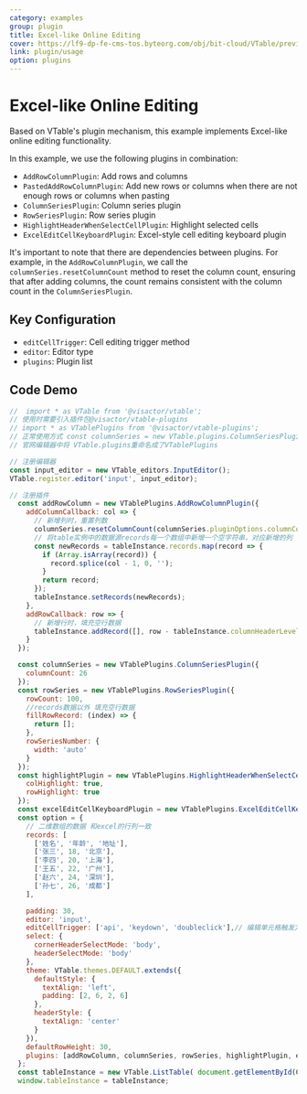 ```yaml
---
category: examples
group: plugin
title: Excel-like Online Editing
cover: https://lf9-dp-fe-cms-tos.byteorg.com/obj/bit-cloud/VTable/preview/excel-online-editing.gif
link: plugin/usage
option: plugins
---
```


# Excel-like Online Editing

Based on VTable's plugin mechanism, this example implements Excel-like online editing functionality.

In this example, we use the following plugins in combination:
- `AddRowColumnPlugin`: Add rows and columns
- `PastedAddRowColumnPlugin`: Add new rows or columns when there are not enough rows or columns when pasting
- `ColumnSeriesPlugin`: Column series plugin
- `RowSeriesPlugin`: Row series plugin
- `HighlightHeaderWhenSelectCellPlugin`: Highlight selected cells
- `ExcelEditCellKeyboardPlugin`: Excel-style cell editing keyboard plugin

It's important to note that there are dependencies between plugins. For example, in the `AddRowColumnPlugin`, we call the `columnSeries.resetColumnCount` method to reset the column count, ensuring that after adding columns, the count remains consistent with the column count in the `ColumnSeriesPlugin`.

## Key Configuration

- `editCellTrigger`: Cell editing trigger method
- `editor`: Editor type
- `plugins`: Plugin list


## Code Demo

```javascript livedemo template=vtable
//  import * as VTable from '@visactor/vtable';
// 使用时需要引入插件包@visactor/vtable-plugins
// import * as VTablePlugins from '@visactor/vtable-plugins';
// 正常使用方式 const columnSeries = new VTable.plugins.ColumnSeriesPlugin({});
// 官网编辑器中将 VTable.plugins重命名成了VTablePlugins

// 注册编辑器
const input_editor = new VTable_editors.InputEditor();
VTable.register.editor('input', input_editor);

// 注册插件
  const addRowColumn = new VTablePlugins.AddRowColumnPlugin({
    addColumnCallback: col => {
      // 新增列时，重置列数
      columnSeries.resetColumnCount(columnSeries.pluginOptions.columnCount + 1);
      // 将table实例中的数据源records每一个数组中新增一个空字符串，对应新增的列
      const newRecords = tableInstance.records.map(record => {
        if (Array.isArray(record)) {
          record.splice(col - 1, 0, '');
        }
        return record;
      });
      tableInstance.setRecords(newRecords);
    },
    addRowCallback: row => {
      // 新增行时，填充空行数据
      tableInstance.addRecord([], row - tableInstance.columnHeaderLevelCount);
    }
  });

  const columnSeries = new VTablePlugins.ColumnSeriesPlugin({
    columnCount: 26
  });
  const rowSeries = new VTablePlugins.RowSeriesPlugin({
    rowCount: 100,
    //records数据以外 填充空行数据
    fillRowRecord: (index) => {
      return [];
    },
    rowSeriesNumber: {
      width: 'auto'
    }
  });
  const highlightPlugin = new VTablePlugins.HighlightHeaderWhenSelectCellPlugin({
    colHighlight: true,
    rowHighlight: true
  });
  const excelEditCellKeyboardPlugin = new VTablePlugins.ExcelEditCellKeyboardPlugin();
  const option = {
    // 二维数组的数据 和excel的行列一致
    records: [
      ['姓名', '年龄', '地址'],
      ['张三', 18, '北京'],
      ['李四', 20, '上海'],
      ['王五', 22, '广州'],
      ['赵六', 24, '深圳'],
      ['孙七', 26, '成都']
    ],

    padding: 30,
    editor: 'input',
    editCellTrigger: ['api', 'keydown', 'doubleclick'],// 编辑单元格触发方式
    select: {
      cornerHeaderSelectMode: 'body',
      headerSelectMode: 'body'
    },
    theme: VTable.themes.DEFAULT.extends({
      defaultStyle: {
        textAlign: 'left',
        padding: [2, 6, 2, 6]
      },
      headerStyle: {
        textAlign: 'center'
      }
    }),
    defaultRowHeight: 30,
    plugins: [addRowColumn, columnSeries, rowSeries, highlightPlugin, excelEditCellKeyboardPlugin]
  };
  const tableInstance = new VTable.ListTable( document.getElementById(CONTAINER_ID),option);
  window.tableInstance = tableInstance;
  
```